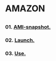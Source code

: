 ###### ######
# AMAZON
###### ######

### 01. [AMI-snapshot.](https://github.com/Nouvellie/amazon-ec2/blob/amazon)
### 02. [Launch.](https://github.com/Nouvellie/amazon-ec2/blob/amazon/launch.md)
### 03. [Use.](https://github.com/Nouvellie/amazon-ec2/blob/amazon/use.md)